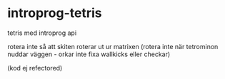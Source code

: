# introprog-tetris
tetris med introprog api

rotera inte så att skiten roterar ut ur matrixen
(rotera inte när tetrominon nuddar väggen - orkar inte fixa wallkicks eller checkar)

(kod ej refectored)
